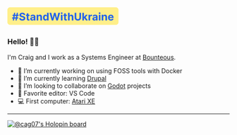 [![Stand With Ukraine](https://raw.githubusercontent.com/vshymanskyy/StandWithUkraine/main/badges/StandWithUkraine.svg)](https://stand-with-ukraine.pp.ua)
---

### Hello! 👋🏻
I'm Craig and I work as a Systems Engineer at [Bounteous](https://www.bounteous.com/). 

- 🔭 I’m currently working on using FOSS tools with Docker
- 🌱 I’m currently learning [Drupal](https://github.com/drupal/drupal)
- 👯 I’m looking to collaborate on [Godot](https://github.com/godotengine/godot) projects
- 📝 Favorite editor: VS Code
- 💻 First computer: [Atari XE](https://en.wikipedia.org/wiki/Atari_8-bit_family)


---
[![@cag07's Holopin board](https://holopin.io/api/user/board?user=cag07)](https://holopin.io/@cag07)

<!--
**CAG07/CAG07** is a ✨ _special_ ✨ repository because its `README.md` (this file) appears on your GitHub profile.

Here are some ideas to get you started:

- 🔭 I’m currently working on ...
- 🌱 I’m currently learning ...
- 👯 I’m looking to collaborate on ...
- 🤔 I’m looking for help with ...
- 💬 Ask me about ...
- 📫 How to reach me: ...
- 😄 Pronouns: ...
- ⚡ Fun fact: ...
-->
